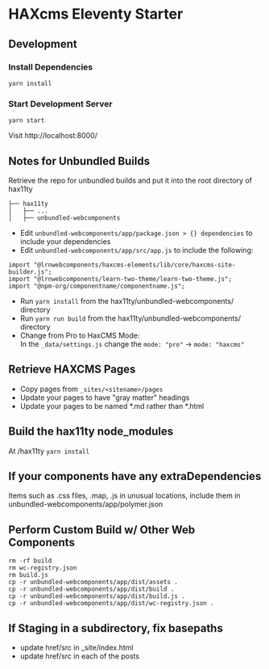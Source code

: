 # HAXcms Eleventy Starter

## Development

### Install Dependencies

```
yarn install
```

### Start Development Server

```
yarn start
```

Visit http://localhost:8000/

## Notes for Unbundled Builds

Retrieve the repo for unbundled builds and put it into the root directory of hax11ty

```
├── hax11ty
│   ├── ...
│   ├── unbundled-webcomponents
```

* Edit `unbundled-webcomponents/app/package.json > {} dependencies` to include your dependencies
* Edit `unbundled-webcomponents/app/src/app.js` to include the following:  
```
import "@lrnwebcomponents/haxcms-elements/lib/core/haxcms-site-builder.js";
import "@lrnwebcomponents/learn-two-theme/learn-two-theme.js";
import "@npm-org/componentname/componentname.js";
```
* Run `yarn install` from the hax11ty/unbundled-webcomponents/ directory
* Run `yarn run build` from the hax11ty/unbundled-webcomponents/ directory
* Change from Pro to HaxCMS Mode:  
In the `_data/settings.js` change the `mode: "pro"` -> `mode: "haxcms"`

## Retrieve HAXCMS Pages

* Copy pages from `_sites/<sitename>/pages`
* Update your pages to have "gray matter" headings
* Update your pages to be named *.md rather than *.html

## Build the hax11ty node_modules

At /hax11ty `yarn install`

## If your components have any extraDependencies 

Items such as .css files, .map, .js in unusual locations, include them in unbundled-webcomponents/app/polymer.json 

## Perform Custom Build w/ Other Web Components

```
rm -rf build               
rm wc-registry.json 
rm build.js
cp -r unbundled-webcomponents/app/dist/assets .
cp -r unbundled-webcomponents/app/dist/build . 
cp -r unbundled-webcomponents/app/dist/build.js .
cp -r unbundled-webcomponents/app/dist/wc-registry.json .
```

## If Staging in a subdirectory, fix basepaths

* update href/src in _site/index.html
* update href/src in each of the posts
